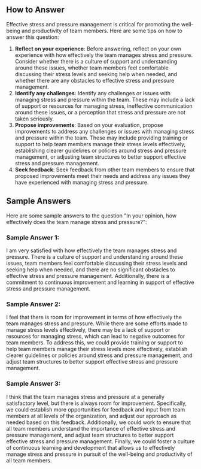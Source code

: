 

How to Answer
-------------

Effective stress and pressure management is critical for promoting the well-being and productivity of team members. Here are some tips on how to answer this question:

1. **Reflect on your experience**: Before answering, reflect on your own experience with how effectively the team manages stress and pressure. Consider whether there is a culture of support and understanding around these issues, whether team members feel comfortable discussing their stress levels and seeking help when needed, and whether there are any obstacles to effective stress and pressure management.
2. **Identify any challenges**: Identify any challenges or issues with managing stress and pressure within the team. These may include a lack of support or resources for managing stress, ineffective communication around these issues, or a perception that stress and pressure are not taken seriously.
3. **Propose improvements**: Based on your evaluation, propose improvements to address any challenges or issues with managing stress and pressure within the team. These may include providing training or support to help team members manage their stress levels effectively, establishing clearer guidelines or policies around stress and pressure management, or adjusting team structures to better support effective stress and pressure management.
4. **Seek feedback**: Seek feedback from other team members to ensure that proposed improvements meet their needs and address any issues they have experienced with managing stress and pressure.

Sample Answers
--------------

Here are some sample answers to the question "In your opinion, how effectively does the team manage stress and pressure?":

### Sample Answer 1:

I am very satisfied with how effectively the team manages stress and pressure. There is a culture of support and understanding around these issues, team members feel comfortable discussing their stress levels and seeking help when needed, and there are no significant obstacles to effective stress and pressure management. Additionally, there is a commitment to continuous improvement and learning in support of effective stress and pressure management.

### Sample Answer 2:

I feel that there is room for improvement in terms of how effectively the team manages stress and pressure. While there are some efforts made to manage stress levels effectively, there may be a lack of support or resources for managing stress, which can lead to negative outcomes for team members. To address this, we could provide training or support to help team members manage their stress levels more effectively, establish clearer guidelines or policies around stress and pressure management, and adjust team structures to better support effective stress and pressure management.

### Sample Answer 3:

I think that the team manages stress and pressure at a generally satisfactory level, but there is always room for improvement. Specifically, we could establish more opportunities for feedback and input from team members at all levels of the organization, and adjust our approach as needed based on this feedback. Additionally, we could work to ensure that all team members understand the importance of effective stress and pressure management, and adjust team structures to better support effective stress and pressure management. Finally, we could foster a culture of continuous learning and development that allows us to effectively manage stress and pressure in pursuit of the well-being and productivity of all team members.
